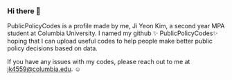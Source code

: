 ### Hi there 👋

PublicPolicyCodes is a profile made by me, Ji Yeon Kim, a second year MPA student at Columbia University. 
I named my github  ✨ PublicPolicyCodes✨  hoping that I can upload useful codes to help people make better public policy decisions based on data.

If you have any issues with my codes, please reach out to me at jk4559@columbia.edu. ☺️ 

